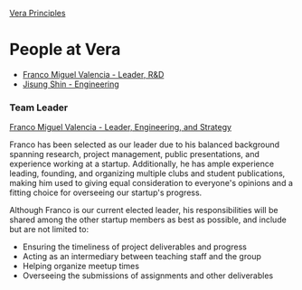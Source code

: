 [Vera Principles](./principles.md)

# People at Vera
- [Franco Miguel Valencia - Leader, R&D](./francomiguel_valencia.md)
- [Jisung Shin - Engineering](./jisung_shin.md)

### Team Leader
[Franco Miguel Valencia - Leader, Engineering, and Strategy](./francomiguel_valencia.md)  

Franco has been selected as our leader due to his balanced background spanning research, project management, public presentations, and experience working at a startup. Additionally, he has ample experience leading, founding, and organizing multiple clubs and student publications, making him used to giving equal consideration to everyone's opinions and a fitting choice for overseeing our startup's progress.

Although Franco is our current elected leader, his responsibilities will be shared among the other startup members as best as possible, and include but are not limited to:
- Ensuring the timeliness of project deliverables and progress
- Acting as an intermediary between teaching staff and the group
- Helping organize meetup times
- Overseeing the submissions of assignments and other deliverables
